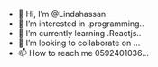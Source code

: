 - 👋 Hi, I’m @Lindahassan
- 👀 I’m interested in .programming..
- 🌱 I’m currently learning .Reactjs..
- 💞️ I’m looking to collaborate on ...
- 📫 How to reach me 0592401036...

<!---
Lindahassan/Lindahassan is a ✨ special ✨ repository because its `README.md` (this file) appears on your GitHub profile.
You can click the Preview link to take a look at your changes.
--->
